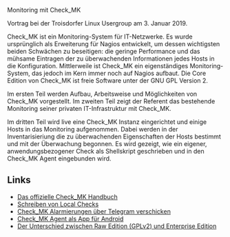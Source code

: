 Monitoring mit Check_MK

Vortrag bei der Troisdorfer Linux Usergroup am 3. Januar 2019.

Check_MK ist ein Monitoring-System für IT-Netzwerke. Es wurde ursprünglich als Erweiterung für Nagios entwickelt, um dessen wichtigsten beiden Schwächen zu beseitigen: die geringe Performance und das mühsame Eintragen der zu überwachenden Informationen jedes Hosts in die Konfiguration. Mittlerweile ist Check_MK ein eigenständiges Monitoring-System, das jedoch im Kern immer noch auf Nagios aufbaut. Die Core Edition von Check_MK ist freie Software unter der GNU GPL Version 2.

Im ersten Teil werden Aufbau, Arbeitsweise und Möglichkeiten von Check_MK vorgestellt. Im zweiten Teil zeigt der Referent das bestehende Monitoring seiner privaten IT-Infrastruktur mit Check_MK.

Im dritten Teil wird live eine Check_MK Instanz eingerichtet und einige Hosts in das Monitoring aufgenommen. Dabei werden in der Inventarisieriung die zu überwachenden Eigenschaften der Hosts bestimmt und mit der Überwachung begonnen. Es wird gezeigt, wie ein eigener, anwendungsbezogener Check als Shellskript geschrieben und in den Check_MK Agent eingebunden wird.

## Links

* [Das offizielle Check_MK Handbuch](https://mathias-kettner.de/cms.html)
* [Schreiben von Local Checks](https://mathias-kettner.de/cms_localchecks.html)
* [Check_MK Alarmierungen über Telegram verschicken](https://www.karl-deutsch.at/check_mk_notifications_telegram.html)
* [Check_MK Agent als App für Android](https://play.google.com/store/apps/details?id=mrm.marco.probeomd&hl=de)
* [Der Unterschied zwischen Raw Edition (GPLv2) und Enterprise Edition](https://mathias-kettner.de/editions.html)

